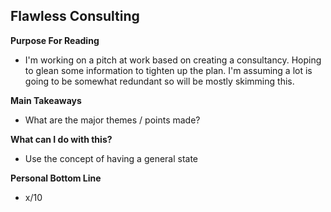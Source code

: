 ## Flawless Consulting

**Purpose For Reading**
- I'm working on a pitch at work based on creating a consultancy. Hoping to glean some information to tighten up the plan. I'm assuming a lot is going to be somewhat redundant so will be mostly skimming this.
 
**Main Takeaways**
- What are the major themes / points made?

**What can I do with this?**
- Use the concept of having a general state

**Personal Bottom Line**
- x/10
<!--stackedit_data:
eyJoaXN0b3J5IjpbNDQ4Mjk1NjM1LDExNzM5MjQyMTRdfQ==
-->